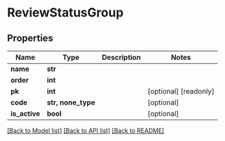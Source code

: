 # ReviewStatusGroup


## Properties
Name | Type | Description | Notes
------------ | ------------- | ------------- | -------------
**name** | **str** |  | 
**order** | **int** |  | 
**pk** | **int** |  | [optional] [readonly] 
**code** | **str, none_type** |  | [optional] 
**is_active** | **bool** |  | [optional] 

[[Back to Model list]](../README.md#documentation-for-models) [[Back to API list]](../README.md#documentation-for-api-endpoints) [[Back to README]](../README.md)


